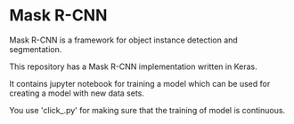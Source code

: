 # Mask R-CNN

Mask R-CNN is a framework for object instance detection and segmentation.

This repository has a Mask R-CNN implementation written in Keras.

It contains jupyter notebook for training a model which can be used for creating a model with new data sets.

You use 'click_.py' for making sure that the training of model is continuous.
